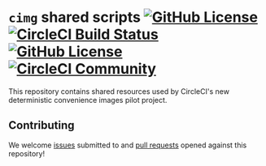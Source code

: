 # `cimg` shared scripts [![GitHub License](https://img.shields.io/badge/license-MIT-blue.svg)](https://raw.githubusercontent.com/CircleCI-Public/cimg-shared/master/LICENSE)[![CircleCI Build Status](https://circleci.com/gh/CircleCI-Public/cimg-shared.svg?style=shield "CircleCI Build Status")](https://circleci.com/gh/CircleCI-Public/cimg-shared) [![GitHub License](https://img.shields.io/badge/license-MIT-lightgrey.svg)](https://raw.githubusercontent.com/CircleCI-Public/cimg-base/master/LICENSE) [![CircleCI Community](https://img.shields.io/badge/community-CircleCI%20Discuss-343434.svg)](https://discuss.circleci.com/c/ecosystem/images)

This repository contains shared resources used by CircleCI's new deterministic convenience images pilot project.

## Contributing

We welcome [issues](https://github.com/CircleCI-Public/cimg-shared/issues) submitted to and [pull requests](https://github.com/CircleCI-Public/cimg-shared/pulls) opened against this repository!
